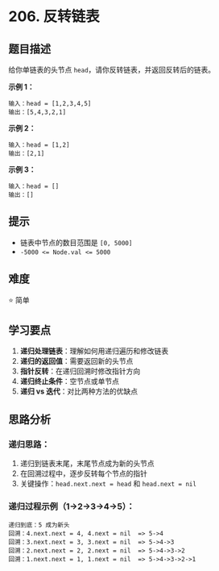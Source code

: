 # 206. 反转链表

## 题目描述

给你单链表的头节点 `head`，请你反转链表，并返回反转后的链表。

**示例 1：**
```
输入：head = [1,2,3,4,5]
输出：[5,4,3,2,1]
```

**示例 2：**
```
输入：head = [1,2]
输出：[2,1]
```

**示例 3：**
```
输入：head = []
输出：[]
```

## 提示

- 链表中节点的数目范围是 `[0, 5000]`
- `-5000 <= Node.val <= 5000`

## 难度

⭐ 简单

## 学习要点

1. **递归处理链表**：理解如何用递归遍历和修改链表
2. **递归的返回值**：需要返回新的头节点
3. **指针反转**：在递归回溯时修改指针方向
4. **递归终止条件**：空节点或单节点
5. **递归 vs 迭代**：对比两种方法的优缺点

## 思路分析

### 递归思路：
1. 递归到链表末尾，末尾节点成为新的头节点
2. 在回溯过程中，逐步反转每个节点的指针
3. 关键操作：`head.next.next = head` 和 `head.next = nil`

### 递归过程示例（1->2->3->4->5）：
```
递归到底：5 成为新头
回溯：4.next.next = 4, 4.next = nil  => 5->4
回溯：3.next.next = 3, 3.next = nil  => 5->4->3
回溯：2.next.next = 2, 2.next = nil  => 5->4->3->2
回溯：1.next.next = 1, 1.next = nil  => 5->4->3->2->1
```

